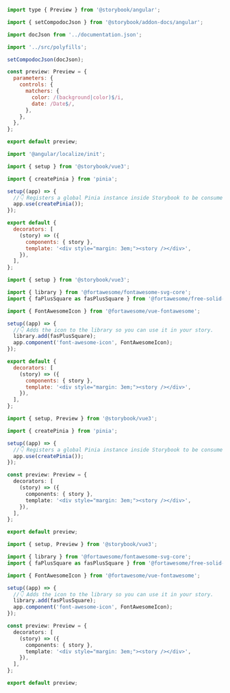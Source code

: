 ```js filename=".storybook/preview.ts" renderer="angular" language="ts" tabTitle="preview"
import type { Preview } from '@storybook/angular';

import { setCompodocJson } from '@storybook/addon-docs/angular';

import docJson from '../documentation.json';

import '../src/polyfills';

setCompodocJson(docJson);

const preview: Preview = {
  parameters: {
    controls: {
      matchers: {
        color: /(background|color)$/i,
        date: /Date$/,
      },
    },
  },
};

export default preview;
```

```ts filename="src/polyfills.ts" renderer="angular" language="ts" tabTitle="polyfills"
import '@angular/localize/init';
```

```js filename=".storybook/preview.js" renderer="vue" language="js" tabTitle="library"
import { setup } from '@storybook/vue3';

import { createPinia } from 'pinia';

setup((app) => {
  //👇 Registers a global Pinia instance inside Storybook to be consumed by existing stories
  app.use(createPinia());
});

export default {
  decorators: [
    (story) => ({
      components: { story },
      template: '<div style="margin: 3em;"><story /></div>',
    }),
  ],
};
```

```js filename=".storybook/preview.js" renderer="vue" language="js" tabTitle="component"
import { setup } from '@storybook/vue3';

import { library } from '@fortawesome/fontawesome-svg-core';
import { faPlusSquare as fasPlusSquare } from '@fortawesome/free-solid-svg-icons';

import { FontAwesomeIcon } from '@fortawesome/vue-fontawesome';

setup((app) => {
  //👇 Adds the icon to the library so you can use it in your story.
  library.add(fasPlusSquare);
  app.component('font-awesome-icon', FontAwesomeIcon);
});

export default {
  decorators: [
    (story) => ({
      components: { story },
      template: '<div style="margin: 3em;"><story /></div>',
    }),
  ],
};
```

```ts filename=".storybook/preview.ts" renderer="vue" language="ts" tabTitle="library"
import { setup, Preview } from '@storybook/vue3';

import { createPinia } from 'pinia';

setup((app) => {
  //👇 Registers a global Pinia instance inside Storybook to be consumed by existing stories
  app.use(createPinia());
});

const preview: Preview = {
  decorators: [
    (story) => ({
      components: { story },
      template: '<div style="margin: 3em;"><story /></div>',
    }),
  ],
};

export default preview;
```

```ts filename=".storybook/preview.ts" renderer="vue" language="ts" tabTitle="component"
import { setup, Preview } from '@storybook/vue3';

import { library } from '@fortawesome/fontawesome-svg-core';
import { faPlusSquare as fasPlusSquare } from '@fortawesome/free-solid-svg-icons';

import { FontAwesomeIcon } from '@fortawesome/vue-fontawesome';

setup((app) => {
  //👇 Adds the icon to the library so you can use it in your story.
  library.add(fasPlusSquare);
  app.component('font-awesome-icon', FontAwesomeIcon);
});

const preview: Preview = {
  decorators: [
    (story) => ({
      components: { story },
      template: '<div style="margin: 3em;"><story /></div>',
    }),
  ],
};

export default preview;
```
